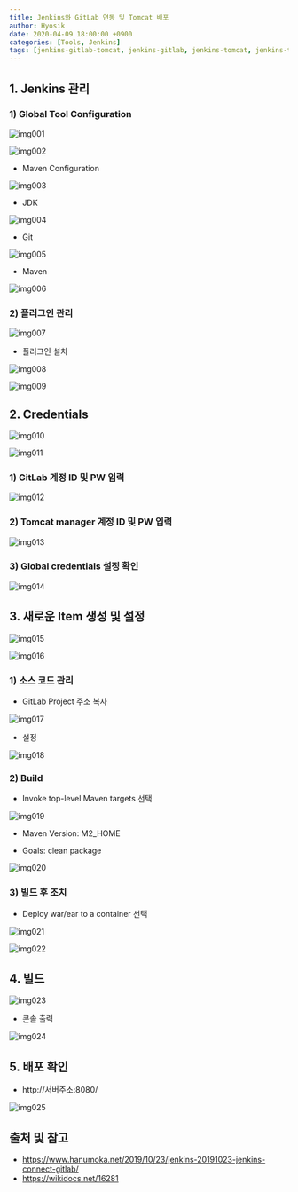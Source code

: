 ```yaml
---
title: Jenkins와 GitLab 연동 및 Tomcat 배포
author: Hyosik
date: 2020-04-09 18:00:00 +0900
categories: [Tools, Jenkins]
tags: [jenkins-gitlab-tomcat, jenkins-gitlab, jenkins-tomcat, jenkins-tomcat-deploy, jenkins-deploy, 젠킨스-톰켓-배포, 젠킨스-깃랩, 젠킨스-배포]
---
```


## 1. Jenkins 관리

### 1) Global Tool Configuration

![img001](/assets/img/2020-04-09-jenkins-gitlab-tomcat/img001.png)

![img002](/assets/img/2020-04-09-jenkins-gitlab-tomcat/img002.png)

* Maven Configuration

![img003](/assets/img/2020-04-09-jenkins-gitlab-tomcat/img003.png)

* JDK

![img004](/assets/img/2020-04-09-jenkins-gitlab-tomcat/img004.png)

* Git

![img005](/assets/img/2020-04-09-jenkins-gitlab-tomcat/img005.png)

* Maven

![img006](/assets/img/2020-04-09-jenkins-gitlab-tomcat/img006.png)

### 2) 플러그인 관리

![img007](/assets/img/2020-04-09-jenkins-gitlab-tomcat/img007.png)

* 플러그인 설치

![img008](/assets/img/2020-04-09-jenkins-gitlab-tomcat/img008.png)

![img009](/assets/img/2020-04-09-jenkins-gitlab-tomcat/img009.png)

## 2. Credentials

![img010](/assets/img/2020-04-09-jenkins-gitlab-tomcat/img010.png)

![img011](/assets/img/2020-04-09-jenkins-gitlab-tomcat/img011.png)

### 1) GitLab 계정 ID 및 PW 입력

![img012](/assets/img/2020-04-09-jenkins-gitlab-tomcat/img012.png)

### 2) Tomcat manager 계정 ID 및 PW 입력

![img013](/assets/img/2020-04-09-jenkins-gitlab-tomcat/img013.png)

### 3) Global credentials 설정 확인

![img014](/assets/img/2020-04-09-jenkins-gitlab-tomcat/img014.png)

## 3. 새로운 Item 생성 및 설정

![img015](/assets/img/2020-04-09-jenkins-gitlab-tomcat/img015.png)

![img016](/assets/img/2020-04-09-jenkins-gitlab-tomcat/img016.png)

### 1) 소스 코드 관리

* GitLab Project 주소 복사

![img017](/assets/img/2020-04-09-jenkins-gitlab-tomcat/img017.png)

* 설정

![img018](/assets/img/2020-04-09-jenkins-gitlab-tomcat/img018.png)

### 2) Build

* Invoke top-level Maven targets 선택

![img019](/assets/img/2020-04-09-jenkins-gitlab-tomcat/img019.png)

* Maven Version: M2_HOME

* Goals: clean package

![img020](/assets/img/2020-04-09-jenkins-gitlab-tomcat/img020.png)

### 3) 빌드 후 조치

* Deploy war/ear to a container 선택

![img021](/assets/img/2020-04-09-jenkins-gitlab-tomcat/img021.png)

![img022](/assets/img/2020-04-09-jenkins-gitlab-tomcat/img022.png)

## 4. 빌드

![img023](/assets/img/2020-04-09-jenkins-gitlab-tomcat/img023.png)

* 콘솔 출력

![img024](/assets/img/2020-04-09-jenkins-gitlab-tomcat/img024.png)

## 5. 배포 확인

* http://서버주소:8080/

![img025](/assets/img/2020-04-09-jenkins-gitlab-tomcat/img025.png)

## 출처 및 참고
* <https://www.hanumoka.net/2019/10/23/jenkins-20191023-jenkins-connect-gitlab/>
* <https://wikidocs.net/16281>
